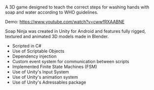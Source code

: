 A 3D game designed to teach the correct steps for washing hands with soap and water according to WHO guidelines. 

Demo: https://www.youtube.com/watch?v=cwwfRXAABNE

Soap Ninja was created in Unity for Android and features fully rigged, textured and animated 3D models made in Blender.

- Scripted in C#
- Use of Scriptable Objects
- Dependency injection
- Custom event system for communication between scripts
- Implemented Finite State Machines (FSM)
- Use of Unity's Input System
- Use of Unity's animation system
- Use of Unity's Adressables package
